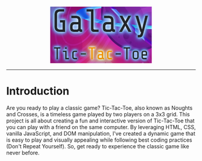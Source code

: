 <p align="center">
  <img width="270" height="150" src="images/readme_pic.png" alt="Galaxy">
</p>
<hr>
<h1>Introduction</h1>
<p>
Are you ready to play a classic game? Tic-Tac-Toe, also known as Noughts and Crosses, is a timeless game played by two players on a 3x3 grid. This project is all about creating a fun and interactive version of Tic-Tac-Toe that you can play with a friend on the same computer. By leveraging HTML, CSS, vanilla JavaScript, and DOM manipulation, I've created a dynamic game that is easy to play and visually appealing while following best coding practices (Don't Repeat Yourself).
So, get ready to experience the classic game like never before.
</p>
